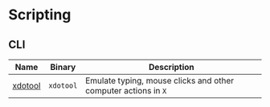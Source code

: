 # Scripting

## CLI

| Name | Binary | Description |
| - | - | - |
| [xdotool](https://github.com/jordansissel/xdotool) | `xdotool` | Emulate typing, mouse clicks and other computer actions in `X` |

